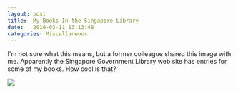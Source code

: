 ```yaml
---
layout: post
title:  My Books In the Singapore Library
date:   2016-03-11 13:13:48
categories: Miscellaneous
---
```

I'm not sure what this means, but a former colleague shared this image with me. Apparently the Singapore Government Library web site has entries for some of my books. How cool is that?

![](images/stories/2016/singapore-library.PNG)